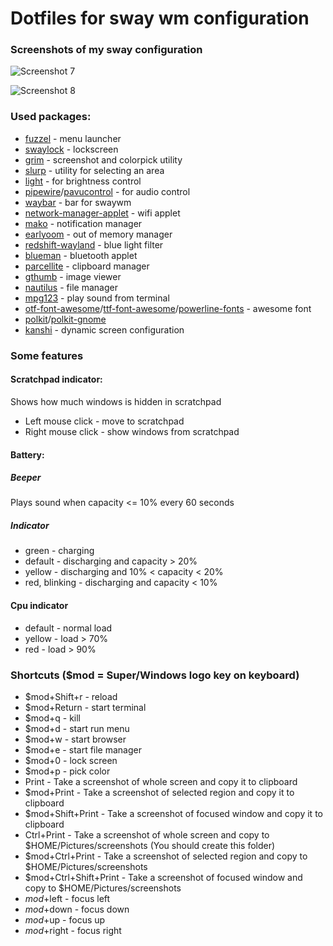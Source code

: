 # Dotfiles for sway wm configuration

### Screenshots of my sway configuration

![Screenshot 7](./screenshots/screenshot-7.png "Screenshot 7")

![Screenshot 8](./screenshots/screenshot-8.png "Screenshot 8")

### Used packages:

- [fuzzel](https://archlinux.org/packages/community/x86_64/fuzzel/) - menu launcher
- [swaylock](https://archlinux.org/packages/community/x86_64/swaylock/) - lockscreen
- [grim](https://archlinux.org/packages/community/x86_64/grim/) - screenshot and colorpick utility
- [slurp](https://archlinux.org/packages/community/x86_64/slurp/) - utility for selecting an area
- [light](https://archlinux.org/packages/community/x86_64/light/) - for brightness control
- [pipewire](https://archlinux.org/packages/extra/x86_64/pipewire/)/[pavucontrol](https://archlinux.org/packages/extra/x86_64/pavucontrol/) - for audio control
- [waybar](https://archlinux.org/packages/community/x86_64/waybar/) - bar for swaywm
- [network-manager-applet](https://archlinux.org/packages/extra/x86_64/network-manager-applet/) - wifi applet
- [mako](https://archlinux.org/packages/community/x86_64/mako/) - notification manager
- [earlyoom](https://archlinux.org/packages/community/x86_64/earlyoom/) - out of memory manager
- [redshift-wayland](https://aur.archlinux.org/packages/redshift-wayland-git) - blue light filter
- [blueman](https://archlinux.org/packages/community/x86_64/blueman/) - bluetooth applet
- [parcellite](https://archlinux.org/packages/community/x86_64/parcellite/) - clipboard manager
- [gthumb](https://archlinux.org/packages/extra/x86_64/gthumb/) - image viewer
- [nautilus](https://archlinux.org/packages/extra/x86_64/nautilus/) - file manager
- [mpg123](https://archlinux.org/packages/extra/x86_64/mpg123/) - play sound from terminal
- [otf-font-awesome](https://archlinux.org/packages/community/any/otf-font-awesome/)/[ttf-font-awesome](https://archlinux.org/packages/community/any/ttf-font-awesome/)/[powerline-fonts](https://aur.archlinux.org/packages/powerline-fonts-git) - awesome font
- [polkit](https://archlinux.org/packages/extra/x86_64/polkit/)/[polkit-gnome](https://archlinux.org/packages/community/x86_64/polkit-gnome/)
- [kanshi](https://archlinux.org/packages/community/x86_64/kanshi/) - dynamic screen configuration

### Some features

#### Scratchpad indicator:

Shows how much windows is hidden in scratchpad

- Left mouse click - move to scratchpad
- Right mouse click - show windows from scratchpad

#### Battery:

##### Beeper

Plays sound when capacity <= 10% every 60 seconds

##### Indicator

- green - charging
- default - discharging and capacity > 20%
- yellow - discharging and 10% < capacity < 20%
- red, blinking - discharging and capacity < 10%

#### Cpu indicator

- default - normal load
- yellow - load > 70%
- red - load > 90%

### Shortcuts ($mod = Super/Windows logo key on keyboard)

- $mod+Shift+r - reload
- $mod+Return - start terminal
- $mod+q - kill
- $mod+d - start run menu
- $mod+w - start browser
- $mod+e - start file manager
- $mod+0 - lock screen
- $mod+p - pick color
- Print - Take a screenshot of whole screen and copy it to clipboard
- $mod+Print - Take a screenshot of selected region and copy it to clipboard
- $mod+Shift+Print - Take a screenshot of focused window and copy it to clipboard
- Ctrl+Print - Take a screenshot of whole screen and copy to $HOME/Pictures/screenshots (You should create this folder)
- $mod+Ctrl+Print - Take a screenshot of selected region and copy to $HOME/Pictures/screenshots
- $mod+Ctrl+Shift+Print - Take a screenshot of focused window and copy to $HOME/Pictures/screenshots
- $mod+$left - focus left
- $mod+$down - focus down
- $mod+$up - focus up
- $mod+$right - focus right
